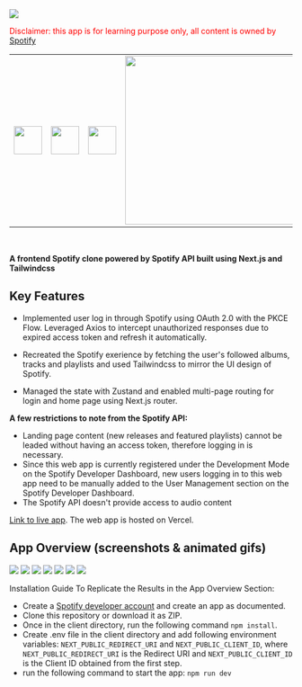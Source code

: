  <img src="https://user-images.githubusercontent.com/54665027/236880821-574dfe7f-c793-4a8b-8d02-4c3663b556ab.png" width=""> 


 
 
 <span style="color:red">Disclaimer: this app is for learning purpose only, all content is owned by [Spotify](https://open.spotify.com/) </span>
<br>
<table>
<tr>
<td ><img src="https://user-images.githubusercontent.com/54665027/236881205-8fe1e680-05c9-4b36-91e2-156f268dc0c0.png" width="50" > </td> 

<td><img src="https://user-images.githubusercontent.com/54665027/231562214-78102b25-036c-417e-b222-bcf6ce9d46b6.png" width="50"> </td>
<td><img src="https://user-images.githubusercontent.com/54665027/236884255-cff0240c-824b-4736-8419-aaef39a07ace.png" width="50"> </td>
<td><img src="https://user-images.githubusercontent.com/54665027/236882227-211e1869-d734-4161-ab6c-a219f790073d.png" width="300"> </td>
</tr>

</table>
<br>


 **A frontend Spotify clone powered by Spotify API built using Next.js and Tailwindcss**
 



## Key Features

* Implemented user log in through Spotify using OAuth 2.0 with the PKCE Flow. Leveraged Axios to intercept unauthorized responses due to expired access token and refresh it automatically. 

* Recreated the Spotify exerience by fetching the user's followed albums, tracks and playlists and used Tailwindcss to mirror the UI design of Spotify.

* Managed the state with Zustand and enabled multi-page routing for login and home page using Next.js router.

  

**A few restrictions to note from the Spotify API:**
* Landing page content (new releases and featured playlists) cannot be leaded without having an access token, therefore logging in is necessary.
* Since this web app is currently registered under the Development Mode on the Spotify Developer Dashboard, new users logging in to this web app need to be manually added to the User Management section on the Spotify Developer Dashboard.
*  The Spotify API doesn't provide access to audio content
 
 [Link to live app](https://clonify-majdbrt.vercel.app/). The web app is hosted on Vercel.

## App Overview (screenshots & animated gifs)
<img src="https://github.com/majdbrt/clonify/assets/54665027/80dfc23c-94e6-43d2-b3c1-3bf5d1c219d4" >

<img src="https://github.com/majdbrt/clonify/assets/54665027/68c19e8c-8dfc-48ce-9ddb-3d6ccc9483b2">
<img src="https://github.com/majdbrt/clonify/assets/54665027/46d62ef8-3529-4826-ac9f-7d85d59c43d9">
<img src="https://github.com/majdbrt/clonify/assets/54665027/0f70ea25-0d2f-445f-a5e6-e26889496a62" >


<img src="https://github.com/majdbrt/clonify/assets/54665027/68cf0149-02ea-4d21-abd0-56453ef2f281" >

<img src="https://github.com/majdbrt/clonify/assets/54665027/cfc73c00-137b-4528-81fc-75d954049d0a" >

<img src="https://github.com/majdbrt/clonify/assets/54665027/d604b4d3-c53f-496b-9fb5-8e980a25c460" >

Installation Guide To Replicate the Results in the App Overview Section:
* Create a [Spotify developer account](https://developer.spotify.com/) and create an app as documented.
* Clone this repository or download it as ZIP.
* Once in the client directory, run the following command `npm install`.
* Create .env file in the client directory and add following environment variables: ``` NEXT_PUBLIC_REDIRECT_URI ``` and `NEXT_PUBLIC_CLIENT_ID`, where `NEXT_PUBLIC_REDIRECT_URI` is the Redirect URI and `NEXT_PUBLIC_CLIENT_ID` is the Client ID obtained from the first step.
* run the following command to start the app: `npm run dev`
